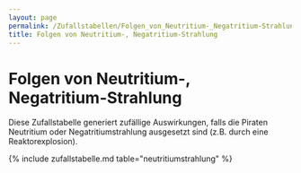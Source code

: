 ```yaml
---
layout: page
permalink: /Zufallstabellen/Folgen_von_Neutritium-_Negatritium-Strahlung
title: Folgen von Neutritium-, Negatritium-Strahlung
---
```


# Folgen von Neutritium-, Negatritium-Strahlung

Diese Zufallstabelle generiert zufällige Auswirkungen, falls die Piraten Neutritium oder Negatritiumstrahlung ausgesetzt sind (z.B. durch eine Reaktorexplosion).

{% include zufallstabelle.md table="neutritiumstrahlung" %}
